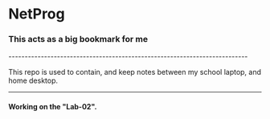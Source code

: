 # NetProg
<h3>This acts as a big bookmark for me </h3>
--------------------------------------------------------------------------


This repo is used to contain, and keep notes between my school laptop, and home desktop. 

--------------------------------------------------------------------------

<h4>Working on the "Lab-02".</h4>